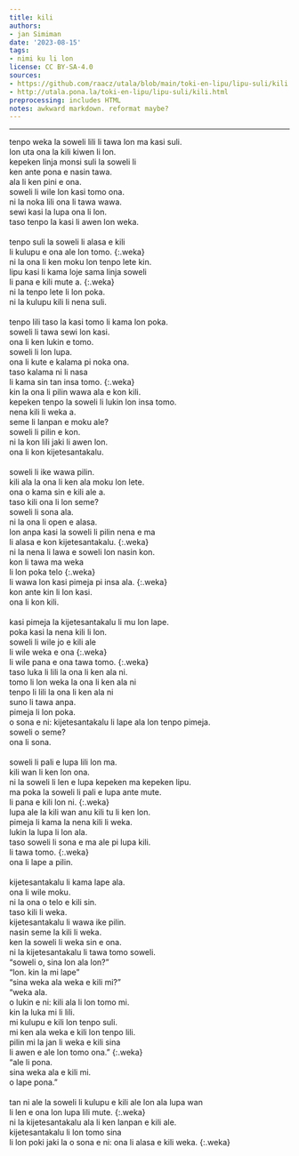 ```yaml
---
title: kili
authors:
- jan Simiman
date: '2023-08-15'
tags:
- nimi ku li lon
license: CC BY-SA-4.0
sources:
- https://github.com/raacz/utala/blob/main/toki-en-lipu/lipu-suli/kili.md
- http://utala.pona.la/toki-en-lipu/lipu-suli/kili.html
preprocessing: includes HTML
notes: awkward markdown. reformat maybe?
---
```


<style>
.weka {
  text-indent: 2em;
}
p{
  margin-bottom:1px;
  margin-top:1px;
}
</style>

***

tenpo weka la soweli lili li tawa lon ma kasi suli.  

lon uta ona la kili kiwen li lon.  

kepeken linja monsi suli la soweli li 

ken ante pona e nasin tawa.  

ala li ken pini e ona.  

soweli li wile lon kasi tomo ona. 

ni la noka lili ona li tawa wawa. 

sewi kasi la lupa ona li lon.  

taso tenpo la kasi li awen lon weka.

 <br>

tenpo suli la soweli li alasa e kili 

li kulupu e ona ale lon tomo.
{:.weka}

ni la ona li ken moku lon tenpo lete kin.

lipu kasi li kama loje sama linja soweli

li pana e kili mute a.
{:.weka}

ni la tenpo lete li lon poka.

ni la kulupu kili li nena suli.

 <br>

tenpo lili taso la kasi tomo li kama lon poka.

soweli li tawa sewi lon kasi.

ona li ken lukin e tomo.

soweli li lon lupa.

ona li kute e kalama pi noka ona.

taso kalama ni li nasa

li kama sin tan insa tomo.
{:.weka}

kin la ona li pilin wawa ala e kon kili.

kepeken tenpo la soweli li lukin lon insa tomo.

nena kili li weka a.

seme li lanpan e moku ale?

soweli li pilin e kon.

ni la kon lili jaki li awen lon.

ona li kon kijetesantakalu.

 <br>

soweli li ike wawa pilin.

kili ala la ona li ken ala moku lon lete.

ona o kama sin e kili ale a.

taso kili ona li lon seme?

soweli li sona ala.

ni la ona li open e alasa.

lon anpa kasi la soweli li pilin nena e ma

li alasa e kon kijetesantakalu.
{:.weka}

ni la nena li lawa e soweli lon nasin kon.

kon li tawa ma weka

li lon poka telo
{:.weka}

li wawa lon kasi pimeja pi insa ala.
{:.weka}

kon ante kin li lon kasi.

ona li kon kili.

 <br>

kasi pimeja la kijetesantakalu li mu lon lape.

poka kasi la nena kili li lon.

soweli li wile jo e kili ale

li wile weka e ona
{:.weka}

li wile pana e ona tawa tomo.
{:.weka}

taso luka li lili la ona li ken ala ni.

tomo li lon weka la ona li ken ala ni

tenpo li lili la ona li ken ala ni

suno li tawa anpa.

pimeja li lon poka.

o sona e ni: kijetesantakalu li lape ala lon tenpo pimeja.

soweli o seme?

ona li sona.

 <br>

soweli li pali e lupa lili lon ma.

kili wan li ken lon ona.

ni la soweli li len e lupa kepeken ma kepeken lipu.

ma poka la soweli li pali e lupa ante mute.

li pana e kili lon ni.
{:.weka}

lupa ale la kili wan anu kili tu li ken lon.

pimeja li kama la nena kili li weka.

lukin la lupa li lon ala.

taso soweli li sona e ma ale pi lupa kili.

li tawa tomo.
{:.weka}

ona li lape a pilin.

<br> 

kijetesantakalu li kama lape ala.

ona li wile moku.

ni la ona o telo e kili sin.

taso kili li weka.

kijetesantakalu li wawa ike pilin.

nasin seme la kili li weka.

ken la soweli li weka sin e ona.

ni la kijetesantakalu li tawa tomo soweli.

“soweli o, sina lon ala lon?”

“lon. kin la mi lape”

“sina weka ala weka e kili mi?”

“weka ala.

o lukin e ni: kili ala li lon tomo mi.

kin la luka mi li lili.

mi kulupu e kili lon tenpo suli.

mi ken ala weka  e kili lon tenpo lili.

pilin mi la jan li weka e kili sina

li awen e ale lon tomo ona.”
{:.weka}

“ale li pona.

sina weka ala e kili mi.

o lape pona.”

<br>

tan ni ale la soweli li kulupu e kili ale lon ala lupa wan

li len e ona lon lupa lili mute.
{:.weka}

ni la kijetesantakalu ala li ken lanpan e kili ale.

kijetesantakalu li lon tomo sina

li lon poki jaki la o sona e ni: ona li alasa e kili weka.
{:.weka}